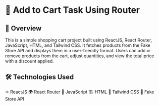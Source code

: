 # 🛒 Add to Cart Task Using Router

## 📌 Overview

This is a simple shopping cart project built using ReactJS, React Router, JavaScript, HTML, and Tailwind CSS. It fetches products from the Fake Store API and displays them in a user-friendly format. Users can add or remove products from the cart, adjust quantities, and view the total price with a discount applied.

## 🛠 Technologies Used

⚛️ ReactJS 🌍 React Router 📜 JavaScript 🏗 HTML 🎨 Tailwind CSS 🛒 Fake Store API


